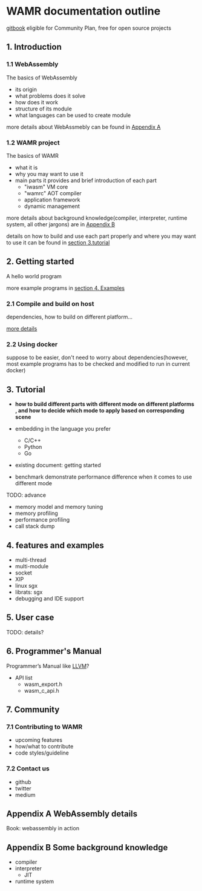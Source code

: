 # WAMR documentation outline

[gitbook](https://gitbook.com) eligible for Community Plan, free for open source projects

## 1. Introduction

### 1.1 WebAssembly

The basics of WebAssembly

- its origin  
- what problems does it solve  
- how does it work
- structure of its module
- what languages can be used to create module

more details about WebAssmebly can be found in [Appendix A](#appendix-a-webassembly-details)

### 1.2 WAMR project

The basics of WAMR

- what it is
- why you may want to use it
- main parts it provides and brief introduction of each part
  - "iwasm" VM core
  - "wamrc" AOT compiler
  - application framework
  - dynamic management

more details about background knowledge(compiler, interpreter, runtime system, all other jargons) are in [Appendix B](#appendix-b-some-background-knowledge)

details on how to build and use each part properly and where you may want to use it can be found in [section 3.tutorial](#3-tutorial)

## 2. Getting started

A hello world program

more example programs in [section 4. Examples](#4-features-and-examples)

### 2.1 Compile and build on host

dependencies, how to build on different platform...

[more details](#3-tutorial)

### 2.2 Using docker

suppose to be easier, don't need to worry about dependencies(however, most example programs has to be checked and modified to run in current docker)

## 3. Tutorial

- **how to build different parts with different mode on different platforms , and how to decide which mode to apply based on corresponding scene**
- embedding in the language you prefer
  - C/C++
  - Python
  - Go
- existing document: getting started

- benchmark demonstrate performance difference when it comes to use different mode

TODO: advance

- memory model and memory tuning
- memory profiling
- performance profiling
- call stack dump

## 4. features and examples

- multi-thread
- multi-module
- socket
- XIP
- linux sgx
- librats: sgx
- debugging and IDE support

## 5. User case

TODO: details?

## 6. Programmer's Manual

Programmer’s Manual like [LLVM](https://llvm.org/docs/ProgrammersManual.html#introduction)?

- API list
  - wasm_export.h
  - wasm_c_api.h

## 7. Community

### 7.1 Contributing to WAMR

- upcoming features
- how/what to contribute
- code styles/guideline

### 7.2 Contact us

- github
- twitter
- medium

## Appendix A WebAssembly details

Book: webassembly in action

## Appendix B Some background knowledge

- compiler
- interpreter
  - JIT
- runtime system
